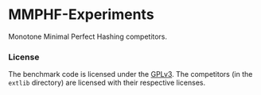 # MMPHF-Experiments

Monotone Minimal Perfect Hashing competitors.

### License

The benchmark code is licensed under the [GPLv3](/LICENSE).
The competitors (in the `extlib` directory) are licensed with their respective licenses.

